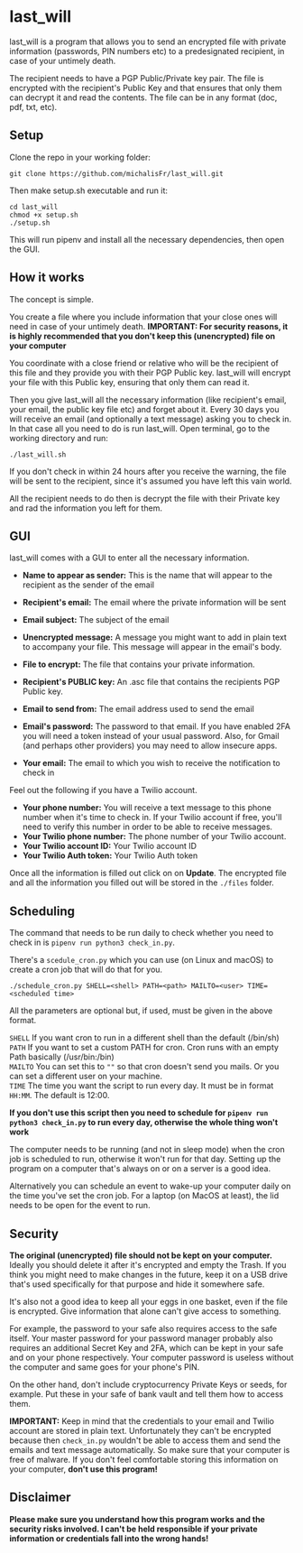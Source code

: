 # last_will
last_will is a program that allows you to send an encrypted file with private information (passwords, PIN numbers etc) to a predesignated recipient, in case of your untimely death.

The recipient needs to have a PGP Public/Private key pair. The file is encrypted with the recipient's Public Key and that ensures that only them can decrypt it and read the contents. The file can be in any format (doc, pdf, txt, etc).

## Setup

Clone the repo in your working folder:

`git clone https://github.com/michalisFr/last_will.git`

Then make setup.sh executable and run it:

```
cd last_will
chmod +x setup.sh
./setup.sh
```
This will run pipenv and install all the necessary dependencies, then open the GUI.

## How it works

The concept is simple. 

You create a file where you include information that your close ones will need in case of your untimely death. **IMPORTANT: For security reasons, it is highly recommended that you don't keep this (unencrypted) file on your computer**

You coordinate with a close friend or relative who will be the recipient of this file and they provide you with their PGP Public key. last_will will encrypt your file with this Public key, ensuring that only them can read it. 

Then you give last_will all the necessary information (like recipient's email, your email, the public key file etc) and forget about it. Every 30 days you will receive an email (and optionally a text message) asking you to check in. In that case all you need to do is run last_will. Open terminal, go to the working directory and run:
```
./last_will.sh
``` 
If you don't check in within 24 hours after you receive the warning, the file will be sent to the recipient, since it's assumed you have left this vain world.

All the recipient needs to do then is decrypt the file with their Private key and rad the information you left for them.

## GUI

last_will comes with a GUI to enter all the necessary information.

* **Name to appear as sender:** This is the name that will appear to the recipient as the sender of the email
* **Recipient's email:** The email where the private information will be sent
* **Email subject:** The subject of the email
* **Unencrypted message:** A message you might want to add in plain text to accompany your file. This message will appear in the email's body.
* **File to encrypt:** The file that contains your private information. 
* **Recipient's PUBLIC key:** An .asc file that contains the recipients PGP Public key.

* **Email to send from:** The email address used to send the email
* **Email's password:** The password to that email. If you have enabled 2FA you will need a token instead of your usual password. Also, for Gmail (and perhaps other providers) you may need to allow insecure apps.
* **Your email:** The email to which you wish to receive the notification to check in

Feel out the following if you have a Twilio account. 
* **Your phone number:** You will receive a text message to this phone number when it's time to check in. If your Twilio account if free, you'll need to verify this number in order to be able to receive messages.
* **Your Twilio phone number:** The phone number of your Twilio account. 
* **Your Twilio account ID:** Your Twilio account ID
* **Your Twilio Auth token:** Your Twilio Auth token

Once all the information is filled out click on on **Update**. The encrypted file and all the information you filled out will be stored in the `./files` folder.

## Scheduling

The command that needs to be run daily to check whether you need to check in is 
`pipenv run python3 check_in.py`.

There's a `scedule_cron.py` which you can use (on Linux and macOS) to create a cron job that will do that for you.
```
./schedule_cron.py SHELL=<shell> PATH=<path> MAILTO=<user> TIME=<scheduled time>
```  
All the parameters are optional but, if used, must be given in the above format. 

`SHELL` If you want cron to run in a different shell than the default (/bin/sh)\
`PATH` If you want to set a custom PATH for cron. Cron runs with an empty Path basically (/usr/bin:/bin)\
`MAILTO` You can set this to `""` so that cron doesn't send you mails. Or you can set a different user on your machine.\
`TIME` The time you want the script to run every day. It must be in format `HH:MM`. The default is 12:00.

**If you don't use this script then you need to schedule for `pipenv run python3 check_in.py` to run every day, otherwise the whole thing won't work**
   
The computer needs to be running (and not in sleep mode) when the cron job is scheduled to run, otherwise it won't run for that day. Setting up the program on a computer that's always on or on a server is a good idea.

Alternatively you can schedule an event to wake-up your computer daily on the time you've set the cron job. For a laptop (on MacOS at least), the lid needs to be open for the event to run.

## Security

**The original (unencrypted) file should not be kept on your computer.** Ideally you should delete it after it's encrypted and empty the Trash. If you think you might need to make changes in the future, keep it on a USB drive that's used specifically for that purpose and hide it somewhere safe.

It's also not a good idea to keep all your eggs in one basket, even if the file is encrypted. Give information that alone can't give access to something. 

For example, the password to your safe also requires access to the safe itself. Your master password for your password manager probably also requires an additional Secret Key and 2FA, which can be kept in your safe and on your phone respectively. Your computer password is useless without the computer and same goes for your phone's PIN.

On the other hand, don't include cryptocurrency Private Keys or seeds, for example. Put these in your safe of bank vault and tell them how to access them.

**IMPORTANT:** Keep in mind that the credentials to your email and Twilio account are stored in plain text. Unfortunately they can't be encrypted because then `check_in.py` wouldn't be able to access them and send the emails and text message automatically. So make sure that your computer is free of malware. If you don't feel comfortable storing this information on your computer, **don't use this program!**

## Disclaimer

**Please make sure you understand how this program works and the security risks involved. I can't be held responsible if your private information or credentials fall into the wrong hands!** 